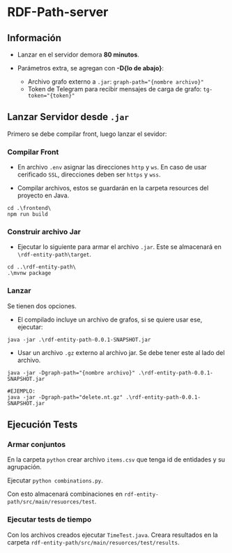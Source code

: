 # RDF-Path-server

## Información

- Lanzar en el servidor demora **80 minutos**.
- Parámetros extra, se agregan con **-D{lo de abajo}**:
	
	- Archivo grafo externo a `.jar`: `graph-path="{nombre archivo}"`
	- Token de Telegram para recibir mensajes de carga de grafo: `tg-token="{token}"`


## Lanzar Servidor desde `.jar`

Primero se debe compilar front, luego lanzar el sevidor:

### Compilar Front

- En archivo `.env` asignar las direcciones `http` y `ws`. En caso de usar cerificado `SSL`, direcciones deben ser `https` y `wss`.

- Compilar archivos, estos se guardarán en la carpeta resources del proyecto en Java.
```
cd .\frontend\
npm run build
```

### Construir archivo Jar

- Ejecutar lo siguiente para armar el archivo `.jar`. Este se almacenará en `\rdf-entity-path\target`.
```
cd ..\rdf-entity-path\
.\mvnw package
```

### Lanzar

Se tienen dos opciones.

- El compilado incluye un archivo de grafos, si se quiere usar ese, ejecutar:
```
java -jar .\rdf-entity-path-0.0.1-SNAPSHOT.jar
```

- Usar un archivo `.gz` externo al archivo jar. Se debe tener este al lado del archivo.

```
java -jar -Dgraph-path="{nombre archivo}" .\rdf-entity-path-0.0.1-SNAPSHOT.jar

#EJEMPLO:
java -jar -Dgraph-path="delete.nt.gz" .\rdf-entity-path-0.0.1-SNAPSHOT.jar
```


## Ejecución Tests

### Armar conjuntos

En la carpeta `python` crear archivo `items.csv` que tenga id de entidades y su agrupación.

Ejecutar `python combinations.py`.

Con esto almacenará combinaciones en `rdf-entity-path/src/main/resuorces/test`.

### Ejecutar tests de tiempo

Con los archivos creados ejecutar `TimeTest.java`. Creara resultados en la carpeta `rdf-entity-path/src/main/resuorces/test/results`.